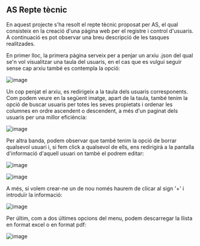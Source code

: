 ## AS Repte tècnic ##

En aquest projecte s'ha resolt el repte tècnic proposat per AS, el qual consisteix en la creació d'una pàgina web per el registre i control d'usuaris. A continuació es pot observar una breu descripció de les tasques realitzades.

En primer lloc, la primera pàgina serveix per a penjar un arxiu .json del qual se'n vol visualitzar una taula del usuaris, en el cas que es vulgui seguir sense cap arxiu també es contempla la opció:

![image](https://github.com/itziarmensa08/AS-technical-challenge/assets/149383159/fb5647b2-1e33-4b09-aa4f-bb1006bfc288)

Un cop penjat el arxiu, es redirigeix a la taula dels usuaris corresponents. Com podem veure en la següent imatge, apart de la taula, també tenim la opció de buscar usuaris per totes les seves propietats i ordenar les columnes en ordre ascendent o descendent, a més d'un paginat dels usuaris per una millor eficiència:

![image](https://github.com/itziarmensa08/AS-technical-challenge/assets/149383159/a97fd084-f407-45f4-9887-fe358f34c2f2)

Per altra banda, podem observar que també tenim la opció de borrar qualsevol usuari i, si fem click a qualsevol de ells, ens redirigirà a la pantalla d'informació d'aquell usuari on també el podrem editar:

![image](https://github.com/itziarmensa08/AS-technical-challenge/assets/149383159/9065ece5-1331-4add-bf1c-97d6baedc17f)

![image](https://github.com/itziarmensa08/AS-technical-challenge/assets/149383159/fd84baba-9cad-486c-9c06-a59094b2c86f)

A més, si volem crear-ne un de nou només haurem de clicar al sign '+' i introduïr la informació:

![image](https://github.com/itziarmensa08/AS-technical-challenge/assets/149383159/322c7399-4641-47bc-83b6-4b26ac1d0151)

Per últim, com a dos últimes opcions del menu, podem descarregar la llista en format excel o en format pdf:

![image](https://github.com/itziarmensa08/AS-technical-challenge/assets/149383159/835c12c6-1911-4f1c-89c1-53b0776db713)

